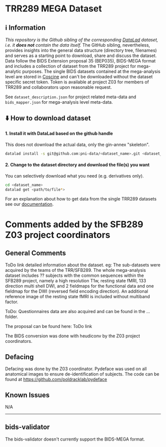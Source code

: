 # TRR289 MEGA Dataset

## ℹ️ Information
*This repository is the Github sibling of the corresponding [DataLad](https://www.datalad.org/) dataset, i.e. it **does not** contain the data itself.*
The GitHub sibling, nevertheless, provides insights into the general data structure (directory tree, filenames) and serves as a starting point to download, share and discuss the dataset.
Data follow the BIDS Extension proposal 35 (BEP035), BIDS-MEGA format and includes a collection of dataset from the TRR289 project for mega-analytic purposes.
The single BIDS datasets contained at the mega-analysis level are stored in [Coscine](https://coscine.rwth-aachen.de/) and can't be downloaded without the dataset specific secret token.
Token is available at project Z03 for members of TRR289 and collaborators upon reasonable request.

See `dataset_description.json` for project related meta-data and `bids_mapper.json` for mega-analysis level meta-data.

## ⬇️ How to download dataset

#### 1. Install it with DataLad based on the github handle
This does not download the actual data, only the gin-annex "skeleton".
```bash
datalad install -s git@github.com:pni-data/<dataset_name>.git <dataset_name>
```

#### 2. Change to the dataset directory and download the file(s) you want
You can selectively download what you need (e.g. derivatives only).
```bash
cd <dataset_name>
datalad get <path/to/file*>
```

For an explanation about how to get data from the single TRR289 datasets see our [documentation](https://github.com/pni-data/.github/blob/master/profile/README.md).

Comments added by the SFB289 Z03 project coordinators
====================================================================
General Comments
--------------------------------------------------------------------
ToDo link detailed information about the dataset.
eg: The sub-datasets were acquired by the teams of the TRR/SFB289. The whole mega-analysis dataset includes ?? subjects with the common sequences within the SFB289 project, namely a high resolution T1w, resting state fMRI, 133 direction multi shell DWI, and 2 fieldmaps for the functional data and one fieldmap for the DWI (reversed field encoding direction). An additional reference image of the resting state fMRI is included without multiband factor.

ToDo: Questionnaires data are also acquired and can be found in the ... folder.

The proposal can be found here: ToDo link

The BIDS conversion was done with heudiconv by the Z03 project coordinators.

Defacing
--------------------------------------------------------------------
Defacing was done by the Z03 coordinator.
Pydeface was used on all anatomical images to ensure de-identification of subjects. The code
can be found at https://github.com/poldracklab/pydeface


Known Issues
--------------------------------------------------------------------
N/A 

--------------------------------------------------------------------

## bids-validator
The bids-validator doesn't currently support the BIDS-MEGA format.
    